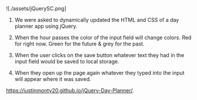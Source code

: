 ![./assets/jQuerySC.png]

1. We were asked to dynamically updated the HTML and CSS of a day planner app using jQuery.

2. When the hour passes the color of the input field will change colors. Red for right now. Green for the future & grey for the past. 

3. When the user clicks on the save button whatever text they had in the input field would be saved to local storage.

4. When they open up the page again whatever they typed into the input will appear where it was saved. 


https://justinmonty20.github.io/jQuery-Day-Planner/.